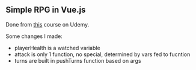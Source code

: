 ## Simple RPG in Vue.js

Done from [this](https://www.udemy.com/vuejs-2-the-complete-guide) course on Udemy.

Some changes I made:

- playerHealth is a watched variable
- attack is only 1 function, no special, determined by vars fed to fucntion
- turns are built in pushTurns function based on args
